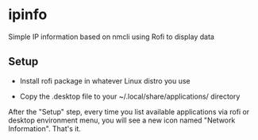 # ipinfo

Simple IP information based on nmcli using Rofi to display data

## Setup

* Install rofi package in whatever Linux distro you use

* Copy the .desktop file to your ~/.local/share/applications/ directory

After the "Setup" step, every time you list available applications via rofi or desktop environment menu, you will see a new icon named "Network Information". That's it.
